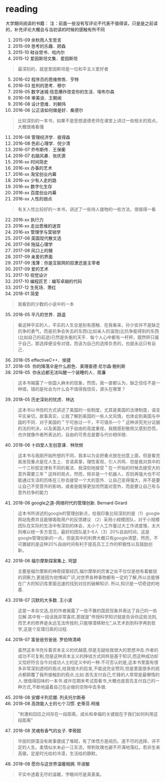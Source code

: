 # reading
大学期间阅读的书籍：
注：前面一些没有写评论不代表不值得读，只是是之前读的，补充评论大概会与当初读的时候的感触有所不同
 1.   2015-09  余秋雨人生哲言
 2.   2015-09  思考的乐趣．顾森
 3.   2015-10  硅谷禁书．哈内尔
 4.   2015-12  爱因斯坦文集．爱因斯坦
 > 最深刻的，就是爱因斯坦是一位和平主义爱好者
 5.   2016-02  程序员的思维修炼．亨特
 6.   2016-03  批判的思考．穆尔
 7.   2016-05  数字迷城:信息爆炸改变你的生活．埃布尔森
 8.   2016-08  审美谈．王朝闻
 9.   2016-08  设计思维．刘朝伟
 10.  2016-06  公正该如何做是好．桑德尔
 > 比较深刻的一本书，如果不是思想道德老师在课堂上讲过一些相关的观点，大概很难看懂
 11.  2016-08  管理经济学．彼得森
 12.  2016-08  色彩心理学．倪少清
 13.  2016-07  乔布斯传．王保蘅
 14.  2016-07  右脑风暴．张庆源
 15.  2016-xx  时间简史
 16.  2016-xx  办事的艺术
 17.  2016-xx  淘宝创业内幕
 18.  2016-xx  少有人走的路
 19.  2016-xx  数字化生存
 20.  2016-xx  百度创业内幕
 21.  2016-xx  人性的弱点
 > 有关人性比较好的一本书，讲述了一些待人接物的一些方法，很值得一看
 22.  2016-xx  执行力
 23.  2016-xx  走出思维的迷宫
 24.  2016-xx  管理学与营销学
 25.  2017-08  英国现代散文选
 26.  2017-08  拖延心理学
 27.  2017-08  风口上的猪
 28.  2017-09  亲爱的界面
 29.  2017-09  浅薄：你是互联网的奴隶还是主宰者
 30.  2017-09  爱的艺术
 31.  2017-10  视觉设计
 32.  2017-10  编程匠艺：编写卓越的代码
 33.  2017-12  生死场．萧红
 34.  2018-01  简爱
 > 我看到的少数的小说中的一本
 35.  2018-05  平凡的世界．路遥
 > 看这种平实的人，平实的人生总是别有感触．在我看来，孙少安并不是缺乏抗争的勇气，而是抗争会失去的东西(比如亲人的温饱)比抗争能得到的东西(比如自己的前途)已然是失衡的天平．每个人心中都有一杆秤，既然秤只属于自己，那选择便没有对错，而该为自己的选择负责的，也就永远只有自己．
 36.  2018-05  effectiveC++．侯捷
 37.  2018-05  你的降落伞是什么颜色．美理查德·尼尔森·鲍利斯
 38.  2018-05  你永远都无法叫醒一个装睡的人．周濂
 > 这本书揭露了一些国人麻木的现象，然而，我一直都认为，缺乏信任不是一种错，错的是社会为什么会不值得我信任，源头在哪里？
 39.  2018-05  历史深处的忧虑．林达
 > 这本书以书信的方式讲述了美国的一些制度，尤其是美国的法律制度，语言平实亲切，故事真实，让我了解到美国的一些人文风情，也体会到美国与中国的不同．对于美国的＂宁可放过一千，不可错杀一个＂这种讲究充分证据的法的判决，以及美国人对于自由的高度重视，我既感到敬佩又感到恐慌，也许就像作者所表达的，自由的可贵总是要与代价相伴随．
 40.  2018-06  十四堂人生创意课．林欣频 
 > 这本书与我刚开始所想的不同，我本以为会把重点放在创意上面，但是看完我发现重点是在人生上．言语真挚，理性客观，引人共鸣．但是我对其中的一个三秒胶定律有不同的看法．我深刻地接受＂在一开始的时候去接受大的意外需要三年＂这样的观点，然而，除非是一个机器人，否则再强大也不可能通过生活的历练在三秒去接受一个大的意外．让自己变得强大，并不是要让自己不受意外的影响，或者是能够更加坦然面对意外，而是要让自己有与意外抗争的能力
 41.  2018-06  google之道-网络时代的管理创新. Bernard Girard
 > 这本书所讲述的google的管理创新点，给我印象比较深刻的是（1）google网站免费并且能够吸取用户的反馈建议 （2）采用小规模团队，对于小规模团队在实际的生活中有深刻的体会，太小个人工作量过大工作进度慢，太大则难以统一多方意见，最好的团队是3-6人（3）20%自由时间，这是google管理创新的一点，但是其中的利弊大概只有google清楚，然而，不可置疑的是这种20%自由时间有利于提高员工工作的积极性以及鼓励创新。
 42.  2018-06  福尔摩斯探案集上. 阿瑟
 > 主要是福尔摩斯的神奇探案经历,福尔摩斯的厉害之处不仅仅是他有着敏锐的洞察力,更是因为他博闻广识,对世界各种事物都有一定的了解,所以总能够在广大的知识库里面迅速的找到对应的破解知识. 所以,知识是一切奇迹的地基.
 43.  2018-07  沉默的大多数. 王小波
 > 这是一本杂文选,总的作者揭露了一些不雅的国民现象并表达了自己的一些见解.其中有一段话我非常喜欢,那就是"传授科学知识就是告诉你这些法则,而艺术的修养是永远无法传授的,只能够潜移默化",从艺术到到科学再到哲学,这是个反璞归真的过程.
 44.  2018-07  富爸爸穷爸爸. 罗伯特清崎
 > 虽然这本书充斥着资本主义的优越感,但是无疑给我很大的思想冲击.作者的成功不可复制,但是这种资本主义的挣钱方式同样是基于知识,而这种成功却又恰好符合当今对成功人士的定义中的一种.不可否认的是,这本书里面有很多非常深刻透彻的观点,给我很大的启发,不能说完全赞同,但是里面很多的观点都颠覆了我所接触到的观点.比如:首先支付自己,忙碌的人常常是最懒惰的人.很值得回味的一本书.或许在期末考试周看书,大概也是首先支付自己的一种方式,不断地逼着自己在必做的空隙中去多做.
45.  2018-08  安娜卡列尼娜. 列夫托尔斯泰
46.  2018-08  高效能人士的七个习惯. 史蒂芬.柯维
> "刺激和回应之间存在一段距离，成长和幸福的关键就在于我们如何利用这段距离"
47.  2018-08  灵魂有香气的女子. 李筱懿
> 华丽的辞藻没有故事便成了堆砌，有了体悟方是阅历。道不尽的选择，评不定的人生。柔情似水未必一江东流，带刺玫瑰也避不开满地落红。若非生来高傲，定是时光给的冷漠，生活给的静默。
48.  2018-08 愿你与这世界温暖相拥. 毕淑敏
> 平实中透着无尽的温暖，字眼间尽是真善美。
